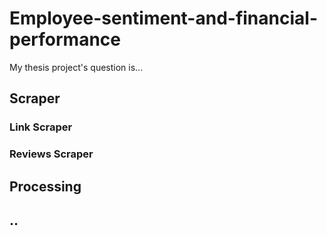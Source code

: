 # Employee-sentiment-and-financial-performance

My thesis project's question is...

## Scraper
### Link Scraper
### Reviews Scraper

## Processing

## ..

